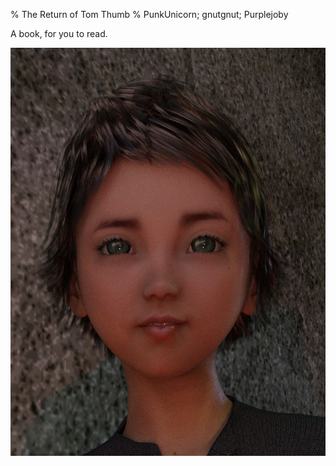 % The Return of Tom Thumb
% PunkUnicorn; gnutgnut; Purplejoby

  A book, for you to read.

![Tom](TomThumb/Tomthumb2Mugshot.png)
